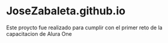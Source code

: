 # JoseZabaleta.github.io
Este proycto fue realizado para cumplir con el primer reto de la capacitacion de Alura One 
